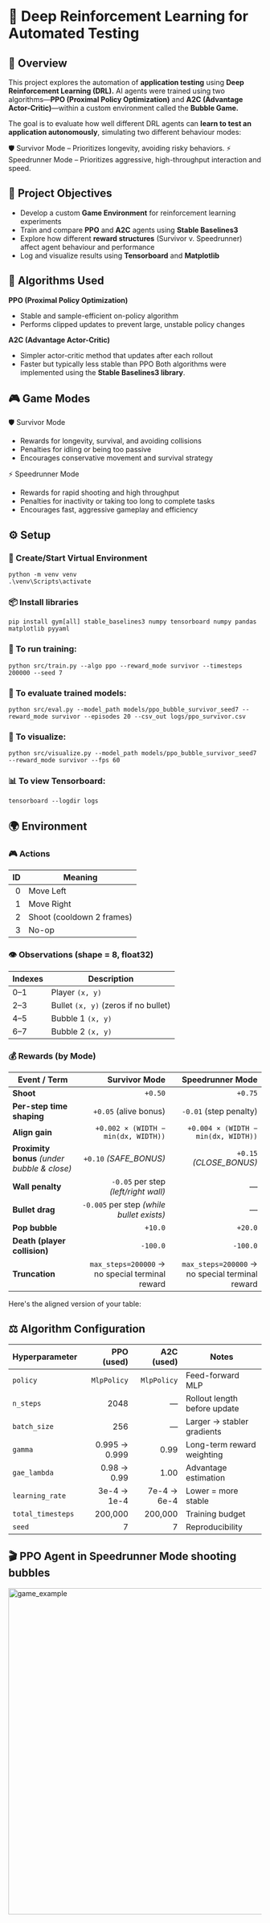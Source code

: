 # 🤖 Deep Reinforcement Learning for Automated Testing

## 🧭 Overview
This project explores the automation of **application testing** using **Deep Reinforcement Learning (DRL).** AI agents were trained using two algorithms—**PPO (Proximal Policy Optimization)** and **A2C (Advantage Actor-Critic)**—within a custom environment called the **Bubble Game.**

The goal is to evaluate how well different DRL agents can **learn to test an application autonomously**, simulating two different behaviour modes:

🛡️ Survivor Mode – Prioritizes longevity, avoiding risky behaviors.
⚡ Speedrunner Mode – Prioritizes aggressive, high-throughput interaction and speed.

## 🎯 Project Objectives
- Develop a custom **Game Environment** for reinforcement learning experiments
- Train and compare **PPO** and **A2C** agents using **Stable Baselines3**
- Explore how different **reward structures** (Survivor v. Speedrunner) affect agent behaviour and performance
- Log and visualize results using **Tensorboard** and **Matplotlib**

## 🧮 Algorithms Used

**PPO (Proximal Policy Optimization)**
- Stable and sample-efficient on-policy algorithm
- Performs clipped updates to prevent large, unstable policy changes

**A2C (Advantage Actor-Critic)**
- Simpler actor-critic method that updates after each rollout
- Faster but typically less stable than PPO
Both algorithms were implemented using the **Stable Baselines3 library**.

## 🎮 Game Modes

🛡️ Survivor Mode
- Rewards for longevity, survival, and avoiding collisions
- Penalties for idling or being too passive
- Encourages conservative movement and survival strategy

⚡ Speedrunner Mode
- Rewards for rapid shooting and high throughput
- Penalties for inactivity or taking too long to complete tasks
- Encourages fast, aggressive gameplay and efficiency

## ⚙️ Setup

### 🧩 Create/Start Virtual Environment
    python -m venv venv
    .\venv\Scripts\activate

### 📦 Install libraries
    pip install gym[all] stable_baselines3 numpy tensorboard numpy pandas matplotlib pyyaml

### 🧠 To run training:
    python src/train.py --algo ppo --reward_mode survivor --timesteps 200000 --seed 7

### 🧪 To evaluate trained models:
    python src/eval.py --model_path models/ppo_bubble_survivor_seed7 --reward_mode survivor --episodes 20 --csv_out logs/ppo_survivor.csv

### 🎥 To visualize: 
    python src/visualize.py --model_path models/ppo_bubble_survivor_seed7 --reward_mode survivor --fps 60

### 📊 To view Tensorboard:
    tensorboard --logdir logs

## 🌍 Environment 
### 🎮 Actions
| ID | Meaning                   |
| -: | ------------------------- |
|  0 | Move Left                 |
|  1 | Move Right                |
|  2 | Shoot (cooldown 2 frames) |
|  3 | No-op                     |

### 👁️ Observations (shape = 8, float32)
| Indexes | Description                          |
| ------- | ------------------------------------ |
| 0–1     | Player `(x, y)`                      |
| 2–3     | Bullet `(x, y)` (zeros if no bullet) |
| 4–5     | Bubble 1 `(x, y)`                    |
| 6–7     | Bubble 2 `(x, y)`                    |

### 💰 Rewards (by Mode)
| Event / Term                                 |                                   Survivor Mode |                                Speedrunner Mode |
| -------------------------------------------- | ----------------------------------------------: | ----------------------------------------------: |
| **Shoot**                                    |                                         `+0.50` |                                         `+0.75` |
| **Per-step time shaping**                    |                           `+0.05` (alive bonus) |                          `-0.01` (step penalty) |
| **Align gain**                               |             `+0.002 × (WIDTH − min(dx, WIDTH))` |             `+0.004 × (WIDTH − min(dx, WIDTH))` |
| **Proximity bonus** *(under bubble & close)* |                          `+0.10` *(SAFE_BONUS)* |                         `+0.15` *(CLOSE_BONUS)* |
| **Wall penalty**                             |            `-0.05` per step *(left/right wall)* |                                               — |
| **Bullet drag**                              |       `-0.005` per step *(while bullet exists)* |                                               — |
| **Pop bubble**                               |                                         `+10.0` |                                         `+20.0` |
| **Death (player collision)**                 |                                        `-100.0` |                                        `-100.0` |
| **Truncation**                               | `max_steps=200000` → no special terminal reward | `max_steps=200000` → no special terminal reward |

Here's the aligned version of your table:

## ⚖️ Algorithm Configuration
| Hyperparameter    |        PPO (used) |        A2C (used) | Notes                        |
|-------------------|------------------:|------------------:|------------------------------|
| `policy`          |       `MlpPolicy` |       `MlpPolicy` | Feed-forward MLP             |
| `n_steps`         |              2048 |                —  | Rollout length before update |
| `batch_size`      |               256 |                —  | Larger → stabler gradients   |
| `gamma`           |     0.995 → 0.999 |              0.99 | Long-term reward weighting   |
| `gae_lambda`      |       0.98 → 0.99 |              1.00 | Advantage estimation         |
| `learning_rate`   |       3e-4 → 1e-4 |       7e-4 → 6e-4 | Lower = more stable          |
| `total_timesteps` |           200,000 |           200,000 | Training budget              |
| `seed`            |                 7 |                 7 | Reproducibility              |

## 🎬 PPO Agent in Speedrunner Mode shooting bubbles
<img src="https://github.com/user-attachments/assets/7c45bec4-f6a4-454a-a4f6-fe6495cc0e19" width="650" alt="game_example">


